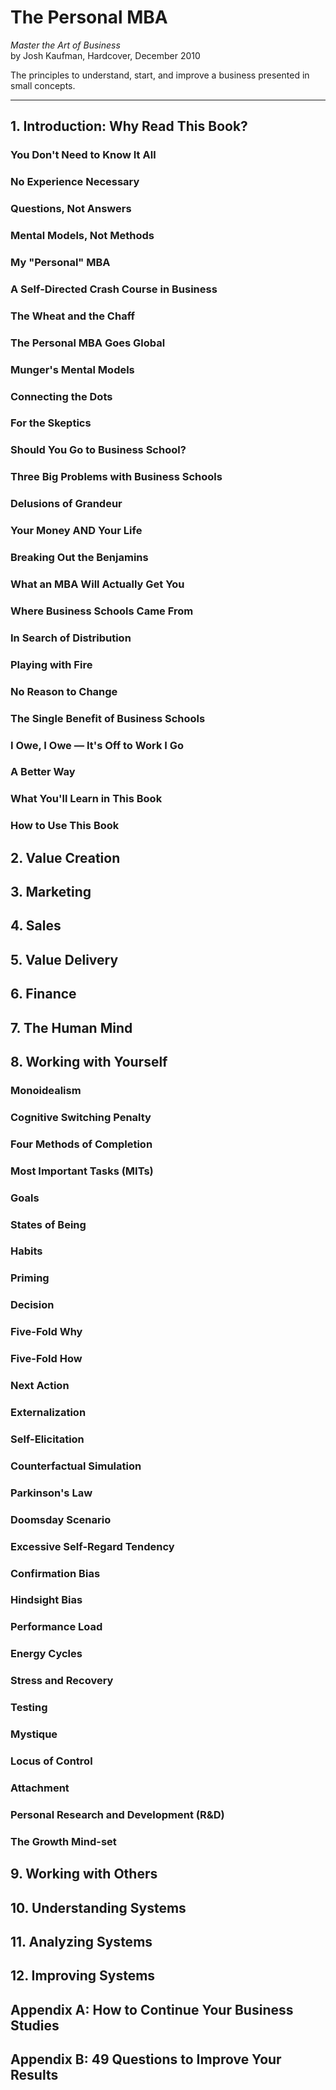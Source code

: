 # The Personal MBA
*Master the Art of Business*<br>
by Josh Kaufman, Hardcover, December 2010

The principles to understand, start, and improve a business presented in small concepts.

---

## 1. Introduction: Why Read This Book?
### You Don't Need to Know It All
### No Experience Necessary
### Questions, Not Answers
### Mental Models, Not Methods
### My "Personal" MBA
### A Self-Directed Crash Course in Business
### The Wheat and the Chaff
### The Personal MBA Goes Global
### Munger's Mental Models
### Connecting the Dots
### For the Skeptics
### Should You Go to Business School?
### Three Big Problems with Business Schools
### Delusions of Grandeur
### Your Money AND Your Life
### Breaking Out the Benjamins
### What an MBA Will Actually Get You
### Where Business Schools Came From
### In Search of Distribution
### Playing with Fire
### No Reason to Change
### The Single Benefit of Business Schools
### I Owe, I Owe — It's Off to Work I Go
### A Better Way
### What You'll Learn in This Book
### How to Use This Book

## 2. Value Creation
## 3. Marketing
## 4. Sales
## 5. Value Delivery
## 6. Finance
## 7. The Human Mind

## 8. Working with Yourself
### Monoidealism
### Cognitive Switching Penalty
### Four Methods of Completion
### Most Important Tasks (MITs)
### Goals
### States of Being
### Habits
### Priming
### Decision
### Five-Fold Why
### Five-Fold How
### Next Action
### Externalization
### Self-Elicitation
### Counterfactual Simulation
### Parkinson's Law
### Doomsday Scenario
### Excessive Self-Regard Tendency
### Confirmation Bias
### Hindsight Bias
### Performance Load
### Energy Cycles
### Stress and Recovery
### Testing
### Mystique
### Locus of Control
### Attachment
### Personal Research and Development (R&D)
### The Growth Mind-set

## 9. Working with Others
## 10. Understanding Systems
## 11. Analyzing Systems
## 12. Improving Systems
## Appendix A: How to Continue Your Business Studies
## Appendix B: 49 Questions to Improve Your Results
